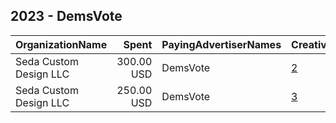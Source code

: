 ## 2023 - DemsVote 
|OrganizationName|Spent|PayingAdvertiserNames|CreativeUrls|Impressions|Genders|AgeBrackets|CountryCodes|BillingAddresses|CandidateBallotInformation|
|:---|---:|:---|:---|---:|:---|:---|:---|:---|:---|
|Seda Custom Design LLC|300.00 USD|DemsVote|[2](https://www.snap.com/political-ads/asset/1d7a3bbd0a17b1f1587ed877732e5c0f21608f7a742c001336b89f1e1c56881d?mediaType=png)|129,499|FEMALE|18-35|united states|"6048 Via Casitas,CARMICHAEL,95608,US"|Everett Mitchell Janet Protasiewicz|
|Seda Custom Design LLC|250.00 USD|DemsVote|[3](https://www.snap.com/political-ads/asset/c97675a02b214024566f62e7ea8c4812f301bb5a0a60aaa859cc0a464a2b3b2c?mediaType=png)|87,573|FEMALE|18-35|united states|"6048 Via Casitas,CARMICHAEL,95608,US"|matthew gergely joe mcandrew abigail salisbury|
